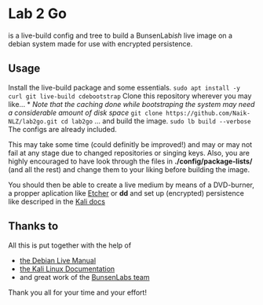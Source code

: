 # Lab 2 Go

is a live-build config and tree to build a BunsenLab*ish* live image
on a debian system made for use with encrypted persistence.

## Usage

Install the live-build package and some essentials.
`sudo apt install -y curl git live-build cdebootstrap`
Clone this repository wherever you may like... 
\* *Note that the caching done while bootstraping the system may need a considerable amount of disk space*
`git clone https://github.com/Naik-NLZ/lab2go.git
cd lab2go`
... and build the image.
`sudo lb build --verbose`
The configs are already included.

This may take some time (could definitly be improved!) and may or may not fail at any stage due to changed repositories or singing keys.
Also, you are highly encouraged to have look through the files in **./config/package-lists/** (and all the rest) and change them to your liking before building the image.

You should then be able to create a live medium by means of a DVD-burner, a propper aplication like [Etcher](https://www.balena.io/etcher/) or **dd**
and set up (encrypted) persistence like descriped in the [Kali docs](https://www.kali.org/docs/usb/dojo-kali-linux-usb-persistence-encryption/)


## Thanks to

All this is put together with the help of 
 - [the Debian Live Manual](https://live-team.pages.debian.net/live-manual/html/live-manual/toc.en.html)
 - [the Kali Linux Documentation](https://www.kali.org/docs/)
 - and great work of the [BunsenLabs team](https://bunsenlabs.org)
 
Thank you all for your time and your effort!



